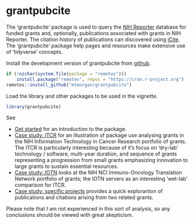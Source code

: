 
<!-- README.md is generated from README.Rmd. Please edit that file -->

# grantpubcite

<!-- badges: start -->
<!-- badges: end -->

The ‘grantpubcite’ package is used to query the [NIH
Reporter](https://reporter.nih.gov/) database for funded grants and,
optionally, publications associated with grants in NIH Reporter. The
citation history of publications can discovered using
[iCite](https://icite.od.nih.gov/). The ‘grantpubcite’ package help
pages and resources make extensive use of ‘tidyverse’ concepts.

Install the development version of grantpubcite from
[github](https://github.com/mtmorgan/grantpubcite).

``` r
if (!nzchar(system.file(package = "remotes")))
    install.package("remotes", repos = "https://cran.r-project.org")
remotes::install_github("mtmorgan/grantpubcite")
```

Load the library and other packages to be used in the vignette.

``` r
library(grantpubcite)
```

See

-   [Get started](articles/grantpubcite.html) for an introduction to the
    package.
-   [Case study: ITCR](articles/case_study_itcr.html) for an
    illustration of package use analysing grants in the NIH Information
    Technology in Cancer Research portfolio of grants. The ITCR is
    particularly interesting because of it’s focus on ‘dry-lab’
    technology / software, multi-year duration, and sequence of grants
    representing a progression from small grants emphasizing innovation
    to large grants to sustain essential resources.
-   [Case study: IOTN](articles/case_study_iotn.html) looks at the NIH
    NCI Immuno-Oncology Translation Network portfolio of grants; the
    IOTN servers as an interesting ‘wet-lab’ comparison for ITCR.
-   [Case study: specific
    projects](articles/case_study_project_nums_quick.html) provides a
    quick explorartion of publications and citations arising from two
    related grants.

Please note that I am not experienced in this sort of analysis, so any
conclusions should be viewed with great skepticism.
